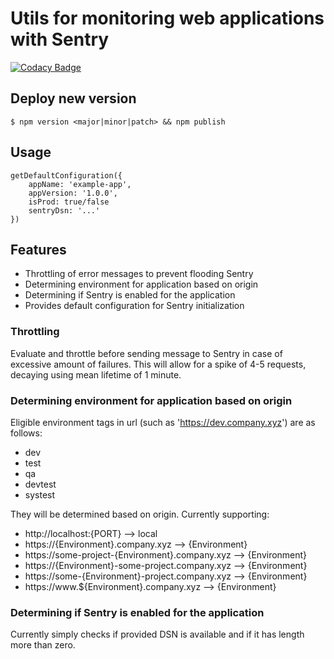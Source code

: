# Utils for monitoring web applications with Sentry

[![Codacy Badge](https://api.codacy.com/project/badge/Grade/7cb78cd9dd9440a48ff6b5646a2fa3cb)](https://www.codacy.com/app/oyvindym/sentry-utils-js?utm_source=github.com&utm_medium=referral&utm_content=capraconsulting/sentry-utils-js&utm_campaign=Badge_Grade)

## Deploy new version

```
$ npm version <major|minor|patch> && npm publish
```

## Usage

```
getDefaultConfiguration({
    appName: 'example-app',
    appVersion: '1.0.0',
    isProd: true/false
    sentryDsn: '...'
})
```

## Features

- Throttling of error messages to prevent flooding Sentry
- Determining environment for application based on origin
- Determining if Sentry is enabled for the application
- Provides default configuration for Sentry initialization

### Throttling

Evaluate and throttle before sending message to Sentry in case of excessive amount of failures. This will allow for a spike of 4-5 requests, decaying using mean lifetime of 1 minute.

### Determining environment for application based on origin

Eligible environment tags in url (such as 'https://dev.company.xyz') are as follows:

- dev
- test
- qa
- devtest
- systest

They will be determined based on origin. Currently supporting:

- http://localhost:{PORT} --> local
- https://{Environment}.company.xyz --> {Environment}
- https://some-project-{Environment}.company.xyz --> {Environment}
- https://{Environment}-some-project.company.xyz --> {Environment}
- https://some-{Environment}-project.company.xyz --> {Environment}
- https://www.${Environment}.company.xyz --> {Environment}

### Determining if Sentry is enabled for the application

Currently simply checks if provided DSN is available and if it has length more than zero.
